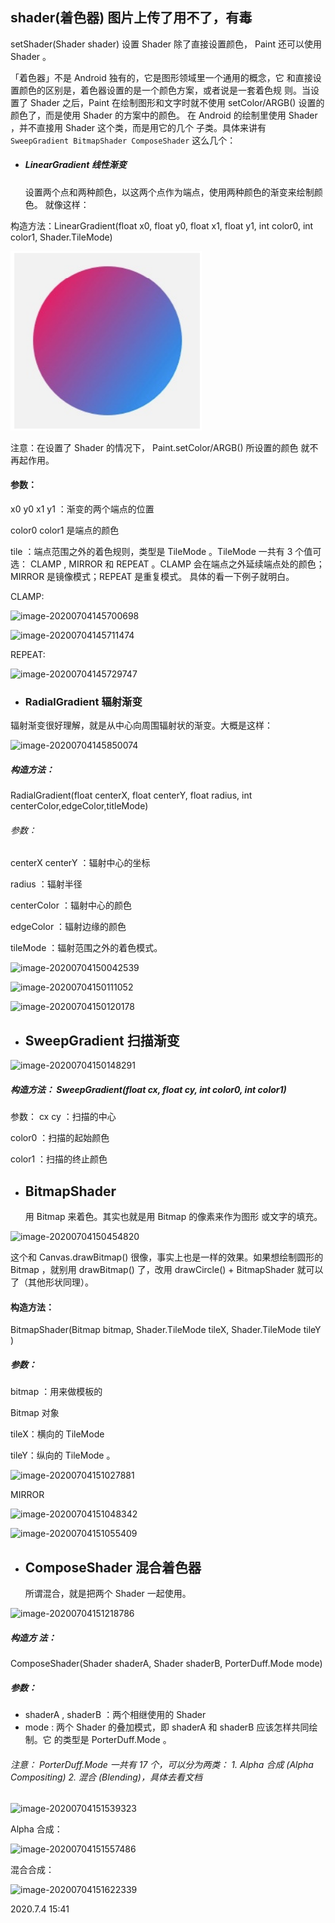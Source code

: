 ## shader(着色器)        图片上传了用不了，有毒

 setShader(Shader shader) 设置 Shader 除了直接设置颜色， Paint 还可以使用 Shader 。

「着色器」不是 Android 独有的，它是图形领域里一个通用的概念，它 和直接设置颜色的区别是，着色器设置的是一个颜色方案，或者说是一套着色规 则。当设置了 Shader 之后，Paint 在绘制图形和文字时就不使用 setColor/ARGB() 设置的颜色了，而是使用 Shader 的方案中的颜色。 在 Android 的绘制里使用 Shader ，并不直接用 Shader 这个类，而是用它的几个 子类。具体来讲有 ``` SweepGradient BitmapShader ComposeShader``` 这么几个：

- #####  LinearGradient 线性渐变

   设置两个点和两种颜色，以这两个点作为端点，使用两种颜色的渐变来绘制颜色。 就像这样：

构造方法：LinearGradient(float x0, float y0, float x1, float y1, int color0, int color1, Shader.TileMode)

![](自定义View/截图/image-20200704145404273.png)

注意：在设置了 Shader 的情况下， Paint.setColor/ARGB() 所设置的颜色 就不再起作用。

#### 参数：

 x0 y0 x1 y1 ：渐变的两个端点的位置 

color0 color1 是端点的颜色 

tile ：端点范围之外的着色规则，类型是 TileMode 。TileMode 一共有 3 个值可 选： CLAMP , MIRROR 和 REPEAT 。CLAMP 会在端点之外延续端点处的颜色；MIRROR 是镜像模式；REPEAT 是重复模式。 具体的看一下例子就明白。

CLAMP:

![image-20200704145700698](C:\Users\zl\AppData\Roaming\Typora\typora-user-images\image-20200704145700698.png)

![image-20200704145711474](C:\Users\zl\AppData\Roaming\Typora\typora-user-images\image-20200704145711474.png)

REPEAT:

![image-20200704145729747](C:\Users\zl\AppData\Roaming\Typora\typora-user-images\image-20200704145729747.png)

- ### RadialGradient 辐射渐变

辐射渐变很好理解，就是从中心向周围辐射状的渐变。大概是这样：

![image-20200704145850074](C:\Users\zl\AppData\Roaming\Typora\typora-user-images\image-20200704145850074.png)

##### 构造方法：

RadialGradient(float centerX, float centerY, float radius, int centerColor,edgeColor,titleMode)

###### 参数：

 centerX centerY ：辐射中心的坐标

 radius ：辐射半径

 centerColor ：辐射中心的颜色 

edgeColor ：辐射边缘的颜色

 tileMode ：辐射范围之外的着色模式。

![image-20200704150042539](C:\Users\zl\AppData\Roaming\Typora\typora-user-images\image-20200704150042539.png)

![image-20200704150111052](C:\Users\zl\AppData\Roaming\Typora\typora-user-images\image-20200704150111052.png)

![image-20200704150120178](C:\Users\zl\AppData\Roaming\Typora\typora-user-images\image-20200704150120178.png)

- ## SweepGradient 扫描渐变

![image-20200704150148291](C:\Users\zl\AppData\Roaming\Typora\typora-user-images\image-20200704150148291.png)

##### 构造方法： SweepGradient(float cx, float cy, int color0, int color1) 

参数： cx cy ：扫描的中心

 color0 ：扫描的起始颜色

 color1 ：扫描的终止颜色

- ##  BitmapShader 

  用 Bitmap 来着色。其实也就是用 Bitmap 的像素来作为图形 或文字的填充。

![image-20200704150454820](C:\Users\zl\AppData\Roaming\Typora\typora-user-images\image-20200704150454820.png)

这个和 Canvas.drawBitmap() 很像，事实上也是一样的效果。如果想绘制圆形的 Bitmap ，就别用 drawBitmap() 了，改用 drawCircle() + BitmapShader 就可以了（其他形状同理）。

#### 构造方法：

 BitmapShader(Bitmap bitmap, Shader.TileMode tileX, Shader.TileMode tileY )

##### 参数：

 bitmap ：用来做模板的

 Bitmap 对象 

tileX：横向的 TileMode

 tileY：纵向的 TileMode 。

![image-20200704151027881](C:\Users\zl\AppData\Roaming\Typora\typora-user-images\image-20200704151027881.png)

MIRROR

![image-20200704151048342](C:\Users\zl\AppData\Roaming\Typora\typora-user-images\image-20200704151048342.png)

![image-20200704151055409](C:\Users\zl\AppData\Roaming\Typora\typora-user-images\image-20200704151055409.png)

- ## ComposeShader 混合着色器

   所谓混合，就是把两个 Shader 一起使用。

![image-20200704151218786](C:\Users\zl\AppData\Roaming\Typora\typora-user-images\image-20200704151218786.png)

##### 构造方 法：

ComposeShader(Shader shaderA, Shader shaderB, PorterDuff.Mode mode) 

##### 参数：

-  shaderA , shaderB ：两个相继使用的 Shader
- mode : 两个 Shader 的叠加模式，即 shaderA 和 shaderB 应该怎样共同绘制。它 的类型是 PorterDuff.Mode 。



###### 注意： PorterDuff.Mode 一共有 17 个，可以分为两类： 1. Alpha 合成 (Alpha Compositing) 2. 混合 (Blending)，具体去看文档

![image-20200704151539323](C:\Users\zl\AppData\Roaming\Typora\typora-user-images\image-20200704151539323.png)

Alpha 合成：

![image-20200704151557486](C:\Users\zl\AppData\Roaming\Typora\typora-user-images\image-20200704151557486.png)

混合合成：

![image-20200704151622339](C:\Users\zl\AppData\Roaming\Typora\typora-user-images\image-20200704151622339.png)

2020.7.4 15:41
